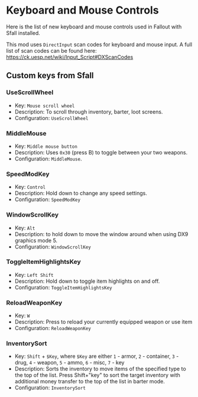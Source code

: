 # Keyboard and Mouse Controls
Here is the list of new keyboard and mouse controls used in Fallout with Sfall installed.

This mod uses `DirectInput` scan codes for keyboard and mouse input. A full list of scan codes can be found here:
https://ck.uesp.net/wiki/Input_Script#DXScanCodes

## Custom keys from Sfall

### UseScrollWheel
- Key: `Mouse scroll wheel`
- Description: To scroll through inventory, barter, loot screens.
- Configuration: `UseScrollWheel`

### MiddleMouse
- Key: `Middle mouse button` 
- Description: Uses `0x30` (press B) to toggle between your two weapons.
- Configuration: `MiddleMouse`.

### SpeedModKey
- Key: `Control`
- Description: Hold down to change any speed settings.
- Configuration: `SpeedModKey`

### WindowScrollKey
- Key: `Alt`
- Description: to hold down to move the window around when using DX9 graphics mode 5.
- Configuration: `WindowScrollKey`

### ToggleItemHighlightsKey
- Key: `Left Shift`
- Description: Hold down to toggle item highlights on and off.
- Configuration: `ToggleItemHighlightsKey`

### ReloadWeaponKey
- Key: `W`
- Description: Press to reload your currently equipped weapon or use item
- Configuration: `ReloadWeaponKey`

### InventorySort
- Key: `Shift` + `$Key`, where `$Key` are either `1` - armor, `2` - container, `3` - drug, `4` - weapon, `5` - ammo, `6` - misc, `7` - key
- Description: Sorts the inventory to move items of the specified type to the top of the list. Press Shift+"key" to sort the target inventory with additional money transfer to the top of the list in barter mode.
- Configuration: `InventorySort`